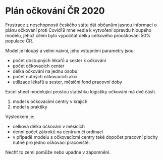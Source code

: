 # Plán očkování ČR 2020

Frustrace z neschopnosti českého státu dát občanům jasnou informaci o plánu očkování proti Covid19 mne vedla k vytvoření opravdu hloupého modelu, jehož cílem bylo vypočítat délku celkového proočkování 50% populace ČR.

Model je hloupý a velmi naivní, jeho vstupními parametry jsou:
- počet dostupných lékařů a sester k očkování
- počet očkovacích center
- délka očkování na jednu osobu
- počet nutných očkovacích akcí
- utilizace lékařů a sester, měsíční fond pracovní doby

Excel sheet modelující prostou statistiku logistiky očkování má dvě části.
1. model s očkovacími centry v krajích
2. model s praktiky

Výsledkem je:
- celková délka očkování v měsících
- denní počet zákroků na centrum či ordinaci
- v případě modelu s očkovacícmi centry také dopočet pracovní plochy nutné pro jedno očkovací pracoviště.

Nechť to zemi pomůže nebo upadne v zapomnění.
